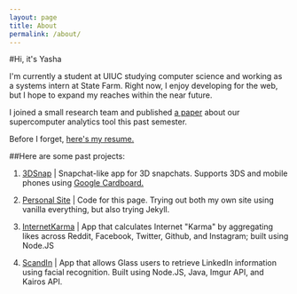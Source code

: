 ```yaml
---
layout: page
title: About
permalink: /about/
---
```


#Hi, it's Yasha

I'm currently a student at UIUC studying computer science and working as a systems intern at State Farm. Right now, I enjoy developing for the web,
but I hope to expand my reaches within the near future.

I joined a small research team and published [a paper](/img/paper1.pdf) about our
supercomputer analytics tool this past semester.

Before I forget, [here's my resume.](/img/resume_jan_4_2016.pdf)

##Here are some past projects:

1. [3DSnap](http://github.com/redsn0w422/boilermake2015/)
| Snapchat-like app for 3D snapchats. Supports 3DS and mobile phones using [Google Cardboard.](http://www.google.com/get/cardboard/)

2. [Personal Site](https://github.com/redsn0w422/redsn0w422.github.io/)
| Code for this page. Trying out both my own site using vanilla everything, but also trying Jekyll.

3. [InternetKarma](http://github.com/xasos/InternetKarma/)
| App that calculates Internet "Karma" by aggregating likes across Reddit, Facebook, Twitter, Github, and Instagram; built using Node.JS

4. [ScandIn](http://github.com/xasos/ScandIn)
| App that allows Glass users to retrieve LinkedIn information using facial recognition. Built using Node.JS, Java,
Imgur API, and Kairos API.
